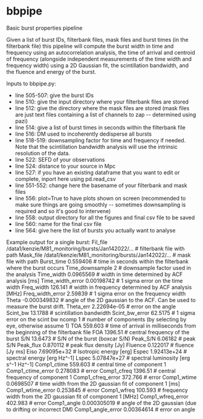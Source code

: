 # bbpipe
Basic burst properties pipeline

Given a list of burst IDs, filterbank files, mask files and burst times (in the filterbank file) this pipeline will compute the burst width in time and frequency using an autocorrelation analysis, the time of arrival and centroid of frequency (alongside independent measurements of the time width and frequency width) using a 2D Gaussian fit, the scintillation bandwidth, and the fluence and energy of the burst. 

Inputs to bbpipe.py:
 - line 505-507: give the burst IDs
 - line 510: give the input directory where your filterbank files are stored
 - line 512: give the directory where the mask files are stored (mask files are just text files containing a list of channels to zap -- determined using pazi)
 - line 514: give a list of burst times in seconds within the filterbank file
 - line 516: DM used to incoherently dedisperse all bursts
 - line 518-519: downsampling factor for time and frequency if needed. Note that the scintillation bandwidth analysis will use the intrinsic resolution of the data. 
 - line 522: SEFD of your observations
 - line 524: distance to your source in Mpc
 - line 527: if you have an existing dataframe that you want to edit or complete, inport here using pd.read_csv
 - line 551-552: change here the basename of your filterbank and mask files 
 - line 556: plot=True to have plots shown on screen (recommended to make sure things are going smoothly -- sometimes downsampling is required and so it's good to intervene) 
 - line 558: output directory for all the figures and final csv file to be saved
 - line 560: name for the final csv file
 - line 564: give here the list of bursts you actually want to analyse 
 
 Example output for a single burst:
Fil_file             /data1/kenzie/M81_monitoring/bursts/Jan142022/... # filterbank file with path
Mask_file            /data1/kenzie/M81_monitoring/bursts/Jan142022/... # mask file with path
Burst_time                                                    0.559406 # time in seconds within the filterbank where the burst occurs
Time_downsample                                                      2 # downsample factor used in the analysis
Time_width                                                   0.0965569 # width in time determined by ACF analysis [ms]
Time_width_error                                            0.00198742 # 1 sigma error on the time width 
Freq_width                                                     126.141 # width in frequency determined by ACF analysis [MHz]
Freq_width_error                                               2.59839 # 1 sigma error on the frequency width
Theta                                                     -0.000349832 # angle of the 2D gaussian to the ACF. Can be used to measure the burst drift. 
Theta_err                                                  2.22694e-05 # error on the angle
Scint_bw                                                       13.1788 # scintillation bandwidth 
Scint_bw_error                                                 62.5175 # 1 sigma error on the scint bw
ncomp                                                                1 # number of components (by selecting by eye, otherwise assume 1)
TOA                                                            559.603 # time of arrival in milliseconds from the beginning of the filterbank file
FOA                                                            1396.51 # central frequency of the burst
S/N                                                            13.6473 # S/N of the burst (boxcar S/N)
Peak_S/N                                                       6.06182 # peak S/N
Peak_flux                                                     0.870112 # peak flux density [Jy] 
Fluence                                                       0.122017 # fluence [Jy ms]
Eiso                                                       7.69095e+32 # Isotropic energy [erg]
Espec                                                      1.92413e+24 # spectral energy [erg Hz^-1]
Lspec                                                      5.07847e+27 # spectral luminosity [erg s^-1 Hz^-1]
Comp1_ctime                                                    559.603 # central time of component 1
Comp1_ctime_error                                             0.278083 # error
Comp1_cfreq                                                    1396.51 # central frequency of component 1
Comp1_cfreq_error                                              372.766 # error
Comp1_wtime                                                  0.0698507 # time width from the 2D gaussian fit of component 1 [ms]
Comp1_wtime_error                                             0.253845 # error
Comp1_wfreq                                                    100.593 # frequency width from the 2D gaussian fit of component 1 [MHz]
Comp1_wfreq_error                                              402.983 # error
Comp1_angle                                                0.000305019 # angle of the 2D gaussian (due to drifting or incorrect DM)
Comp1_angle_error                                           0.00364614 # error on angle
